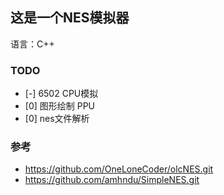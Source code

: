 这是一个NES模拟器
---
语言：C++

### TODO
- [-] 6502 CPU模拟
- [0] 图形绘制 PPU
- [0] nes文件解析


### 参考
- https://github.com/OneLoneCoder/olcNES.git
- https://github.com/amhndu/SimpleNES.git

